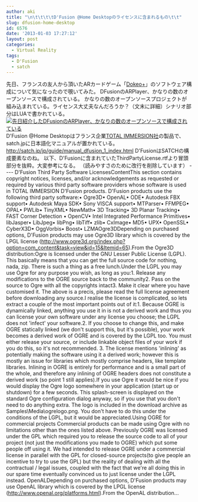 ```yaml
---
author: aki
title: "\n\t\t\t\tD'Fusion @Home Desktopのライセンスに含まれるもの\t\t"
slug: dfusion-home-desktop
id: 6576
date: '2013-01-03 17:27:12'
layout: post
categories:
  - Virtual Reality
tags:
  - D'Fusion
  - satch
---
```


先日、フランスの友人から頂いたARカードゲーム「[Dokeo+](http://www.dokeo-realiteaugmentee.com/ "Dokeo+")」のソフトウェア構成について気になったので覗いてみた。 DFusionのARPlayer、かなりの数のオープンソースで構成されている。 かなりの数のオープンソースプロジェクトが組み込まれている。ライセンス大丈夫なんだろうか？（文末に詳細）シナリオ部分はLUAで書かれている。 [![先日紹介したDFusionのARPlayer、かなりの数のオープンソースで構成されている](https://aki.shirai.as/wp-content/uploads/2013/01/先日紹介したDFusionのARPlayer、かなりの数のオープンソースで構成されている.png)](http://aki.shirai.as/2013/01/dfusion-home-desktop/%e5%85%88%e6%97%a5%e7%b4%b9%e4%bb%8b%e3%81%97%e3%81%9fdfusion%e3%81%aearplayer%e3%80%81%e3%81%8b%e3%81%aa%e3%82%8a%e3%81%ae%e6%95%b0%e3%81%ae%e3%82%aa%e3%83%bc%e3%83%97%e3%83%b3%e3%82%bd%e3%83%bc/) D'Fusion @Home Desktopはフランス企業[TOTAL IMMERSION社](http://t-immersion.jp/)の製品で、satch.jpに日本語化マニュアルが置かれている。 http://satch.jp/jp/guide/manual_dfusion_1_index.html D'FusionはSATCHの構成要素なのね。 以下、D'Fusionに含まれていたThirdPartyLicense.rtfより冒頭部分を抜粋。大変参考になる。 （読みやすさのために改行を削除しています） ---- D'Fusion Third Party Software LicensesContentThis section contains copyright notices, licenses, and/or acknowledgements as requested or required by various third party software providers whose software is used in TOTAL IMMERSION D'Fusion products. D'Fusion products use the following third party software:• Ogre3D• OpenAL• ODE• Autodesk FBX support• Autodesk Maya SDK• Sony VISCA support• MTParser• FFMPEG• OPAL• PWLib• TinyXML• NewMath• 3D Tracking• 3D Planar Tracking• FAST Corner Detection • OpenCV• Intel Integrated Performance Primitives• libJasper• LibJpeg• libPng• libTiff• zlib• CxImage• MD5• UPX• OpenSSL• CyberX3D• OggVorbis• Boost• LZMAOgre3DDepending on purchased options, D'Fusion products may use Ogre3D library which is covered by the LPGL license (http://www.ogre3d.org/index.php?option=com_content&task=view&id=15&Itemid=65).From the Ogre3D distribution:Ogre is licensed under the GNU Lesser Public License (LGPL). This basically means that you can get the full source code for nothing, nada, zip. There is such a thing as a free lunch.Under the LGPL you may use Ogre for any purpose you wish, as long as you:1\. Release any modifications to the OGRE source back to the community2\. Pass on the source to Ogre with all the copyrights intact3\. Make it clear where you have customised it. The above is a precis, please read the full license agreement before downloading any source.I realise the license is complicated, so lets extract a couple of the most important points out of it:1\. Because OGRE is dynamically linked, anything you use it in is not a derived work and thus you can license your own software under any license you choose; the LGPL does not 'infect' your software.2\. If you choose to change this, and make OGRE statically linked (we don't support this, but it's possible), your work becomes a derived work of OGRE and is covered by the LGPL too. You must either release your source, or include linkable object files of your work if you do this, so it's not recommended. 3\. The license mentions 'inlining' as potentially making the software using it a derived work; however this is mostly an issue for libraries which mostly comprise headers, like template libraries. Inlining in OGRE is entirely for performance and is a small part of the whole, and therefore any inlining of OGRE headers does not constitute a derived work (so point 1 still applies).If you use Ogre it would be nice if you would display the Ogre logo somewhere in your application (start up or shutdown) for a few seconds. This splash-screen is displayed on the standard Ogre configuration dialog anyway, so if you use that you don't need to do anything extra. The logo is included in the download archive as Samples\Media\ogrelogo.png. You don't have to do this under the conditions of the LGPL, but it would be appreciated.Using OGRE for commercial projects Commercial products can be made using Ogre with no limitations other than the ones listed above. Previously OGRE was licensed under the GPL which required you to release the source code to all of your project (not just the modifications you made to OGRE) which put some people off using it. We had intended to release OGRE under a commercial license in parallel with the GPL for closed-source projects(to give people an incentive to try to use the GPL) but the reality of dealing with all the contractual / legal issues, coupled with the fact that we're all doing this in our spare time eventually convinced us to just license under the LGPL instead. OpenALDepending on purchased options, D'Fusion products may use OpenAL library which is covered by the LPGL license (http://www.openal.org/platforms.html).From the OpenAL distribution...